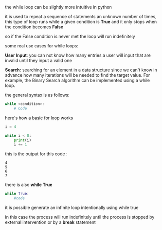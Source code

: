 
the while loop can be slightly more intuitive in python

it is used to repeat a sequence of statements an unknown number of times, this type of loop runs while a given condition is **True** and it only stops when the condition becomes **False**

so if the False condition is never met the loop will run indefinitely

some real use cases for while loops:

**User Input**: you can not know how many entries a user will input that are invalid until they input a valid one

**Search:** searching for an element in a data structure since we can't know in advance how many iterations will be needed to find the target value. For example, the Binary Search algorithm can be implemented using a while loop.

the general syntax is as follows:

```python
while <condition>:
	# Code
```

here's how a basic for loop works


```python
i = 4

while i < 8:
    print(i)
    i += 1
```

this is the output for this code :

```
4
5
6
7
```

there is also **while True**

```python
while True:
	#code
```

it is possible generate an infinite loop intentionally using while true

in this case the process will run indefinitely until the process is stopped by external intervention or by a **break** statement

